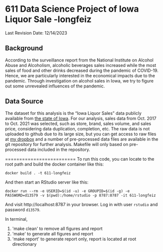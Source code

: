 # 611 Data Science Project of Iowa Liquor Sale -longfeiz
Last Revision Date: 12/14/2023

## Background
According to the surveillance report from the National Institute on Alcohol Abuse and Alcoholism, alcoholic beverages sales increased while the most sales of food and other drinks decreased during the pandemic of COVID-19. Hence, we are particularly interested in the economical impacts due to the pandemic. Through investigation on alcohol sales in Iowa, we try to figure out some unrevealed influences of the pandemic.

## Data Source
The dataset for this analysis is the “Iowa Liquor Sales” data publicly available from [the state of Iowa](https://data.iowa.gov/Sales-Distribution/Iowa-Liquor-Sales/m3tr-qhgy/explore/query). For our analysis, sales data from Oct. 2017 to Oct. 2021 was selected, such as store, brand, sales volume, and sales price, considering data duplication, completion, etc. The raw data is not uploaded to github due to its large size, but you can get access to raw files at [my dropbox](https://www.dropbox.com/scl/fo/doac28hw4yqbx1q00fpp6/h?rlkey=7aslm36x9ycgh2o9zrbsynukf&dl=0) and a number of pre-processed data files are available in the git repository for further analysis. Makefile will only based on pre-processed data included in the repository.



=========================
To run this code, you can locate to the root path and build the docker container like this:

```
docker build . -t 611-longfeiz
```

And then start an RStudio server like this:

```
docker run --rm -e USERID=$(id -u) -e GROUPID=$(id -g) -e PASSWORD=d13579 -v $(pwd):/home/rstudio -p 8787:8787 -it 611-longfeiz
```

And visit http://localhost:8787 in your browser. Log in with user
`rstudio` and password `d13579`.


In terminal,
1. 'make clean' to remove all figures and report
2. 'make' to generate all figures and report
3. 'make report' to generate report only, report is located at root directionary


